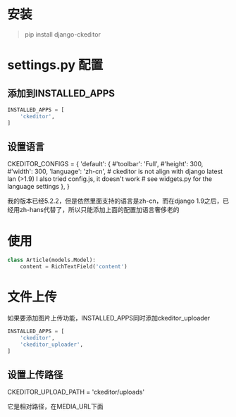 
# 安装
> pip install django-ckeditor

# settings.py 配置

## 添加到INSTALLED_APPS

``` python
INSTALLED_APPS = [ 
    'ckeditor',
]
```


## 设置语言

CKEDITOR_CONFIGS = {
    'default': {
        #'toolbar': 'Full',
        #'height': 300,
        #'width': 300,
        'language': 'zh-cn',  # ckeditor is not align with django latest lan (>1.9)  I also tried config.js, it doesn't work # see widgets.py for the language settings
    },
}

我的版本已经5.2.2，但是依然里面支持的语言是zh-cn，而在django 1.9之后，已经用zh-hans代替了，所以只能添加上面的配置加语言奢侈老的

# 使用
``` python
class Article(models.Model):
    content = RichTextField('content')
```    

# 文件上传

如果要添加图片上传功能，INSTALLED_APPS同时添加ckeditor_uploader

``` python
INSTALLED_APPS = [ 
    'ckeditor',
    'ckeditor_uploader',
]
```

## 设置上传路径

CKEDITOR_UPLOAD_PATH = 'ckeditor/uploads'

它是相对路径，在MEDIA_URL下面


